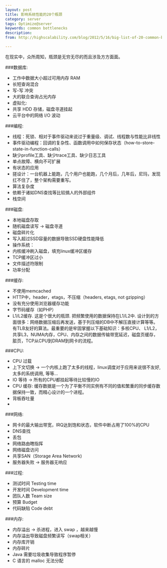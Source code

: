 ```yaml
---
layout: post
title: 影响系统性能的20个瓶颈
category: server
tags: Optimize@server
keywords: common bottlenecks
description: 
from: http://highscalability.com/blog/2012/5/16/big-list-of-20-common-bottlenecks.html

---
```


在现实中，众所周知，瓶颈是无穷无尽的而且涉及方方面面。

###数据库:
* 工作中数据大小超过可用内存 RAM
* 长短查询混合
* 写-写 冲突
* 大的联合查询占光内存
* 虚拟化:
* 共享 HDD 存储，磁盘寻道挂起
* 云平台中的网络 I/O 波动

###编程:
* 线程：死锁、相对于事件驱动来说过于重量级、调试、线程数与性能比非线性
* 事件驱动编程：回调的复杂性、函数调用中如何保存状态（how-to-store-state-in-function-calls）
* 缺少profile工具、缺少trace工具、缺少日志工具
* 单点故障、横向不可扩展
* 有状态的应用
* 搓设计：一台机器上能跑，几个用户也能跑，几个月后，几年后，尼玛，发现扛不住了，整个架构需要重写。
* 算法复杂度
* 依赖于诸如DNS查找等比较搞人的外部组件
* 栈空间

###磁盘:
* 本地磁盘存取
* 随机磁盘读写 -> 磁盘寻道
* 磁盘碎片化
* 写入超过SSD容量的数据导致SSD硬盘性能降低
* 操作系统：
* 内核缓冲刷入磁盘，填充linux缓冲区缓存
* TCP缓冲区过小
* 文件描述符限制
* 功率分配

###缓存:
* 不使用memcached
* HTTP中，header，etags，不压缩（headers, etags, not gzipping）
* 没有充分使用浏览器缓存功能
* 字节码缓存（如PHP）
* L1/L2缓存. 这是个很大的瓶颈. 把频繁使用的数据保持在L1/L2中. 设计到的方面很多：网络数据压缩后再发送，基于列压缩的DB中不解压直接计算等等。有TLB友好的算法。最重要的是牢固掌握以下基础知识：多核CPU、 L1/L2，共享L3，NUMA内存，CPU、内存之间的数据传输带宽延迟，磁盘页缓存，脏页，TCP从CPU到DRAM到网卡的流程。

###CPU:
* CPU 过载
* 上下文切换 -> 一个内核上跑了太多的线程，linux调度对于应用来说很不友好, 太多的系统调用, 等等...
* IO 等待 -> 所有的CPU都挂起等待比较慢的IO
* CPU 缓存: 缓存数据是一个为了平衡不同实例有不同的值和繁重的同步缓存数据保持一致，而精心设计的一个进程。
* 背板吞吐量
* 
###网络:
* 网卡的最大输出带宽，IRQ达到饱和状态，软件中断占用了100%的CPU
* DNS查找
* 丢包
* 网络路由瞎指挥
* 网络磁盘访问
* 共享SAN（Storage Area Network)
* 服务器失败 -> 服务器无响应

###过程:
* 测试时间 Testing time
* 开发时间 Development time
* 团队人数 Team size
* 预算 Budget
* 代码缺陷 Code debt

###内存:
* 内存溢出 -> 杀进程，进入 swap ，越来越慢
* 内存溢出导致磁盘频繁读写（swap相关）
* 内存库开销
* 内存碎片
* Java 需要垃圾收集导致程序暂停
* C 语言的 malloc 无法分配 